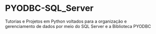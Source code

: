 # PYODBC-SQL_Server
 Tutorias e Projetos em Python voltados para a organização e gerenciamento de dados por meio do SQL Server e a Biblioteca PYODBC 

